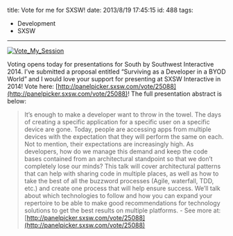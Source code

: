 title: Vote for me for SXSW!
date: 2013/8/19 17:45:15
id: 488
tags:
- Development
- SXSW
---
[![Vote_My_Session](http://sxsw.com/sites/default/files/PanelPicker_Vote_14-blog.jpg "Vote_My_Session")](http://panelpicker.sxsw.com/vote/25088)

Voting opens today for presentations for South by Southwest Interactive 2014\. I’ve submitted a proposal entitled “Surviving as a Developer in a BYOD World” and I would love your support for presenting at SXSW Interactive in 2014! Vote here: [http://panelpicker.sxsw.com/vote/25088](http://panelpicker.sxsw.com/vote/25088)! The full presentation abstract is below:

> It’s enough to make a developer want to throw in the towel. The days of creating a specific application for a specific user on a specific device are gone. Today, people are accessing apps from multiple devices with the expectation that they will perform the same on each. Not to mention, their expectations are increasingly high. As developers, how do we manage this demand and keep the code bases contained from an architectural standpoint so that we don’t completely lose our minds? This talk will cover architectural patterns that can help with sharing code in multiple places, as well as how to take the best of all the buzzword processes (Agile, waterfall, TDD, etc.) and create one process that will help ensure success. We’ll talk about which technologies to follow and how you can expand your repertoire to be able to make good recommendations for technology solutions to get the best results on multiple platforms. - See more at: [http://panelpicker.sxsw.com/vote/25088](http://panelpicker.sxsw.com/vote/25088)